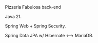 Pizzeria Fabulosa back-end

Java 21. 

Spring Web + Spring Security.

Spring Data JPA w/ Hibernate <--> MariaDB.
